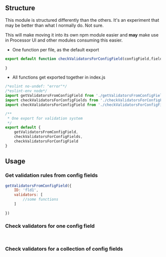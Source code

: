

## Structure
This module is structured differently than the others. It's an experiment that may be better than what I normally do. Not sure.

This will make moving it into its own npm module easier and **may** make use in Processor UI and other modules consuming this easier.

* One function per file, as the default export

```js
export default function checkValidatorsForConfigField(configField,fieldValues) {
    
}

```

* All functions get exported together in index.js
```js
/*eslint no-undef: "error"*/
/*eslint-env node*/
import getValidatorsFromConfigField from './getValidatorsFromConfigField';
import checkValidatorsForConfigFields from './checkValidatorsForConfigField';
import checkValidatorsForConfigField from './checkValidatorsForConfigField';

/**
 * One export for validation system
 */
export default {
	getValidatorsFromConfigField,
	checkValidatorsForConfigFields,
	checkValidatorsForConfigField
}
```

## Usage

### Get validation rules from config fields
```js
getValidatorsFromConfigField({
    ID: 'fld1',
    validators: [
    	//some functions
    ]
     
})
```

### Check validators for one config field
```js
 

```

### Check validators for a collection of config fields
```js

```
